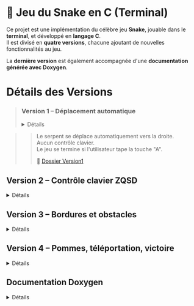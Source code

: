 # 🐍 Jeu du Snake en C (Terminal)

Ce projet est une implémentation du célèbre jeu **Snake**, jouable dans le **terminal**, et développé en **langage C**.  
Il est divisé en **quatre versions**, chacune ajoutant de nouvelles fonctionnalités au jeu.

La **dernière version** est également accompagnée d'une **documentation générée avec Doxygen**.

  
# Détails des Versions

> ### **Version 1 – Déplacement automatique**
> <details> 
>  <summary>Détails</summary>

>> Le serpent se déplace automatiquement vers la droite.  
>> Aucun contrôle clavier.  
>> Le jeu se termine si l'utilisateur tape la touche "A".
>> 
>> 🔗 [Dossier Version1](https://github.com/yannislechevere/SAE-1.01/tree/master/Version1)

></details>


## **Version 2 – Contrôle clavier ZQSD**
<details> 
  <summary>Détails</summary>

> Le joueur contrôle le serpent avec les touches :
> - Z : Haut
> - Q : Gauche
> - S : Bas
> - D : Droite
> 
> Le serpent continue dans la direction choisie.
> 
> 🔗 [Dossier Version1](https://github.com/yannislechevere/SAE-1.01/tree/master/Version2)

</details>

## **Version 3 – Bordures et obstacles**
<details> 
  <summary>Détails</summary>

> - Apparition de bordures fixes.
> - Introduction de pavés (obstacles).
> - Le serpent meurt en touchant un mur ou un pavé.
> 
> 🔗 [Dossier Version1](https://github.com/yannislechevere/SAE-1.01/tree/master/Version3)

</details>

## **Version 4 – Pommes, téléportation, victoire**
<details> 
  <summary>Détails</summary>

> - Des pommes apparaissent aléatoirement.
> - Le serpent grandit en mangeant une pomme.
> - Après 10 pommes, le joueur gagne.
> - Trous dans les murs : ils permettent la téléportation vers le bord opposé.
> 
> 🔗 [Dossier Version1](https://github.com/yannislechevere/SAE-1.01/tree/master/Version4)

📚 Documentation Doxygen disponible [ici](https://github.com/yannislechevere/SAE-1.01/tree/master/Doxygen)

</details>

## **Documentation Doxygen**
<details> 
  <summary>Détails</summary>

> La documentation de la version 4 peut être générée avec Doxygen.
>
> 🔗 [Dossier Doxygen](https://github.com/yannislechevere/SAE-1.01/tree/master/Doxygen)

</details>

